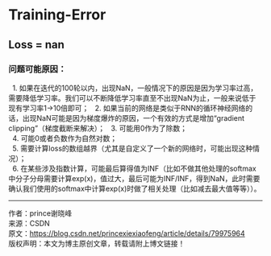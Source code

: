 # Training-Error

## Loss = nan

### 问题可能原因：

  1. 如果在迭代的100轮以内，出现NaN，一般情况下的原因是因为学习率过高，需要降低学习率。我们可以不断降低学习率直至不出现NaN为止，一般来说低于现有学习率1→10倍即可； 
  2. 如果当前的网络是类似于RNN的循环神经网络的话，出现NaN可能是因为梯度爆炸的原因，一个有效的方式是增加“gradient clipping”（梯度截断来解决）；
  3. 可能用0作为了除数；    
  4. 可能0或者负数作为自然对数；  
  5. 需要计算loss的数组越界（尤其是自定义了一个新的网络时，可能出现这种情况）；  
  6. 在某些涉及指数计算，可能最后算得值为INF（比如不做其他处理的softmax中分子分母需要计算exp(x)，值过大，最后可能为INF/INF，得到NaN，此时需要确认我们使用的softmax中计算exp(x)时做了相关处理（比如减去最大值等等））。    

---------------------   
作者：prince谢晓峰   
来源：CSDN   
原文：https://blog.csdn.net/princexiexiaofeng/article/details/79975964   
版权声明：本文为博主原创文章，转载请附上博文链接！  
